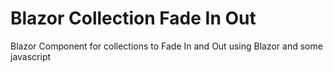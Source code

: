 # Blazor Collection Fade In Out
Blazor Component for collections to Fade In and Out using Blazor and some javascript
